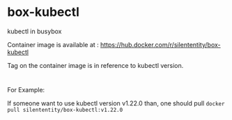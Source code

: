 # box-kubectl
kubectl in busybox

Container image is available at : 
https://hub.docker.com/r/silententity/box-kubectl

Tag on the container image is in reference to kubectl version.

#

For Example:

If someone want to use kubectl version v1.22.0 than, one should pull `docker pull silententity/box-kubectl:v1.22.0`
